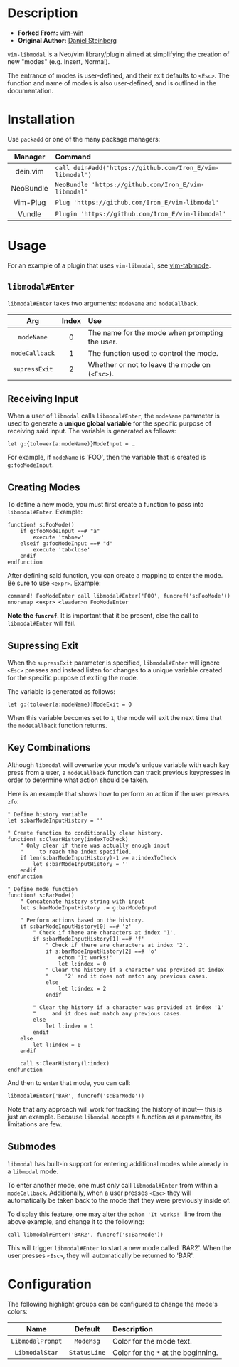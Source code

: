 # Description

* __Forked From:__ [vim-win](https://github.com/dstein64/vim-win)
* __Original Author:__ [Daniel Steinberg](https://www.dannyadam.com)

`vim-libmodal` is a Neo/vim library/plugin aimed at simplifying the creation of new "modes" (e.g. Insert, Normal).

The entrance of modes is user-defined, and their exit defaults to `<Esc>`. The function and name of modes is also user-defined, and is outlined in the documentation.

# Installation

Use `packadd` or one of the many package managers:

| Manager   | Command                                                   |
|:---------:|:---------------------------------------------------------|
| dein.vim  | `call dein#add('https://github.com/Iron_E/vim-libmodal')` |
| NeoBundle | `NeoBundle 'https://github.com/Iron_E/vim-libmodal'`      |
| Vim-Plug  | `Plug 'https://github.com/Iron_E/vim-libmodal'`           |
| Vundle    | `Plugin 'https://github.com/Iron_E/vim-libmodal'`         |

# Usage

For an example of a plugin that uses `vim-libmodal`, see [vim-tabmode](https://github.com/Iron-E/vim-tabmode).

## `libmodal#Enter`

`libmodal#Enter` takes two arguments: `modeName` and `modeCallback`.

| Arg            | Index | Use                                            |
|:--------------:|:-----:|:-----------------------------------------------|
| `modeName`     | 0     | The name for the mode when prompting the user. |
| `modeCallback` | 1     | The function used to control the mode.         |
| `supressExit`  | 2     | Whether or not to leave the mode on (`<Esc>`). |

## Receiving Input

When a user of `libmodal` calls `libmodal#Enter`, the `modeName` parameter is used to generate a __unique global variable__ for the specific purpose of receiving said input. The variable is generated as follows:

```viml
let g:{tolower(a:modeName)}ModeInput = …
```

For example, if `modeName` is 'FOO', then the variable that is created is `g:fooModeInput`.

## Creating Modes

To define a new mode, you must first create a function to pass into `libmodal#Enter`. Example:

```viml
function! s:FooMode()
	if g:fooModeInput ==# "a"
		execute 'tabnew'
	elseif g:fooModeInput ==# "d"
		execute 'tabclose'
	endif
endfunction
```

After defining said function, you can create a mapping to enter the mode. Be sure to use `<expr>`. Example:

```viml
command! FooModeEnter call libmodal#Enter('FOO', funcref('s:FooMode'))
nnoremap <expr> <leader>n FooModeEnter
```

__Note the `funcref`__. It is important that it be present, else the call to `libmodal#Enter` will fail.

## Supressing Exit

When the `supressExit` parameter is specified, `libmodal#Enter` will ignore `<Esc>` presses and instead listen for changes to a unique variable created for the specific purpose of exiting the mode.

The variable is generated as follows:

```viml
let g:{tolower(a:modeName)}ModeExit = 0
```

When this variable becomes set to `1`, the mode will exit the next time that the `modeCallback` function returns.

## Key Combinations

Although `libmodal` will overwrite your mode's unique variable with each key press from a user, a `modeCallback` function can track previous keypresses in order to determine what action should be taken.

Here is an example that shows how to perform an action if the user presses `zfo`:

```viml
" Define history variable
let s:barModeInputHistory = ''

" Create function to conditionally clear history.
function! s:ClearHistory(indexToCheck)
	" Only clear if there was actually enough input
	"     to reach the index specified.
	if len(s:barModeInputHistory)-1 >= a:indexToCheck
		let s:barModeInputHistory = ''
	endif
endfunction

" Define mode function
function! s:BarMode()
	" Concatenate history string with input
	let s:barModeInputHistory .= g:barModeInput

	" Perform actions based on the history.
	if s:barModeInputHistory[0] ==# 'z'
		" Check if there are characters at index '1'.
		if s:barModeInputHistory[1] ==# 'f'
			" Check if there are characters at index '2'.
			if s:barModeInputHistory[2] ==# 'o'
				echom 'It works!'
				let l:index = 0
			" Clear the history if a character was provided at index
			"     '2' and it does not match any previous cases.
			else
				let l:index = 2
			endif

		" Clear the history if a character was provided at index '1'
		"     and it does not match any previous cases.
		else
			let l:index = 1
		endif
	else
		let l:index = 0
	endif

	call s:ClearHistory(l:index)
endfunction
```

And then to enter that mode, you can call:

```viml
libmodal#Enter('BAR', funcref('s:BarMode'))
```

Note that any approach will work for tracking the history of input— this is just an example. Because `libmodal` accepts a function as a parameter, its limitations are few.

## Submodes

`libmodal` has built-in support for entering additional modes while already in a `libmodal` mode.

To enter another mode, one must only call `libmodal#Enter` from within a `modeCallback`. Additionally, when a user presses `<Esc>` they will automatically be taken back to the mode that they were previously inside of.

To display this feature, one may alter the `echom 'It works!'` line from the above example, and change it to the following:

```viml
call libmodal#Enter('BAR2', funcref('s:BarMode'))
```

This will trigger `libmodal#Enter` to start a new mode called 'BAR2'. When the user presses `<Esc>`, they will automatically be returned to 'BAR'.

# Configuration

The following highlight groups can be configured to change the mode's colors:

| Name             | Default      | Description                         |
|:----------------:|:------------:|:-----------------------------------|
| `LibmodalPrompt` | `ModeMsg`    | Color for the mode text.            |
| `LibmodalStar`   | `StatusLine` | Color for the `*` at the beginning. |

